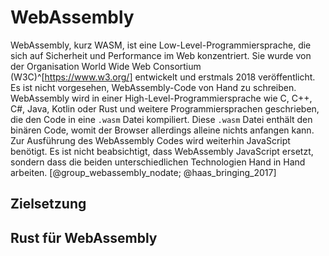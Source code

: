 
# WebAssembly
WebAssembly, kurz WASM, ist eine Low-Level-Programmiersprache, die sich auf Sicherheit und Performance im Web konzentriert. Sie wurde von der Organisation World Wide Web Consortium (W3C)^[https://www.w3.org/] entwickelt und erstmals 2018 veröffentlicht. Es ist nicht vorgesehen, WebAssembly-Code von Hand zu schreiben. WebAssembly wird in einer High-Level-Programmiersprache wie C, C++, C#, Java, Kotlin oder Rust und weitere Programmiersprachen geschrieben, die den Code in eine `.wasm` Datei kompiliert. Diese `.wasm` Datei enthält den binären Code, womit der Browser allerdings alleine nichts anfangen kann. Zur Ausführung des WebAssembly Codes wird weiterhin JavaScript benötigt. Es ist nicht beabsichtigt, dass WebAssembly JavaScript ersetzt, sondern dass die beiden unterschiedlichen Technologien Hand in Hand arbeiten. [@group_webassembly_nodate; @haas_bringing_2017]

## Zielsetzung

## Rust für WebAssembly